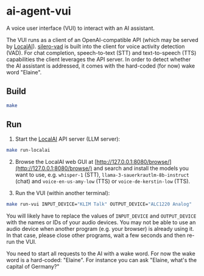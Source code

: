 # ai-agent-vui

A voice user interface (VUI) to interact with an AI assistant.

The VUI runs as a client of an OpenAI-compatible API (which may be served by [LocalAI](https://github.com/mudler/LocalAI)).
[silero-vad](https://github.com/snakers4/silero-vad) is built into the client for voice activity detection (VAD).
For chat completion, speech-to-text (STT) and text-to-speech (TTS) capabilities the client leverages the API server.
In order to detect whether the AI assistant is addressed, it comes with the hard-coded (for now) wake word "Elaine".

## Build

```sh
make
```

## Run

1. Start the [LocalAI](https://github.com/mudler/LocalAI) API server (LLM server):
```sh
make run-localai
```

2. Browse the LocalAI web GUI at [http://127.0.0.1:8080/browse/](http://127.0.0.1:8080/browse/) and search and install the models you want to use, e.g. `whisper-1` (STT), `llama-3-sauerkrautlm-8b-instruct` (chat) and `voice-en-us-amy-low` (TTS) or `voice-de-kerstin-low` (TTS).

3. Run the VUI (within another terminal):
```sh
make run-vui INPUT_DEVICE="KLIM Talk" OUTPUT_DEVICE="ALC1220 Analog"
```

You will likely have to replace the values of `INPUT_DEVICE` and `OUTPUT_DEVICE` with the names or IDs of your audio devices.
You may not be able to use an audio device when another program (e.g. your browser) is already using it.
In that case, please close other programs, wait a few seconds and then re-run the VUI.

You need to start all requests to the AI with a wake word.
For now the wake word is a hard-coded: "Elaine".
For instance you can ask "Elaine, what's the capital of Germany?"
